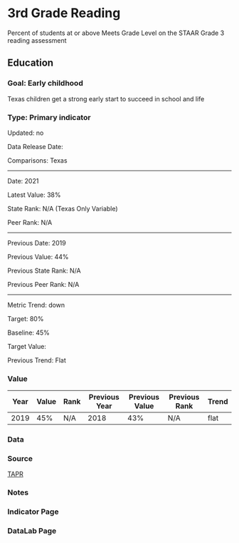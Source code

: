 # 3rd Grade Reading

Percent of students at or above Meets Grade Level on the STAAR Grade 3 reading assessment

## Education

### Goal: Early childhood

Texas children get a strong early start to succeed in school and life

### Type: Primary indicator

Updated: no

Data Release Date: 

Comparisons: Texas

----

Date: 2021

Latest Value: 38% 

State Rank: N/A (Texas Only Variable)

Peer Rank:  N/A 

----

Previous Date: 2019

Previous Value: 44%

Previous State Rank:  N/A

Previous Peer Rank:  N/A

----
Metric Trend: down

Target: 80%

Baseline: 45%

Target Value: 

Previous Trend: Flat



### Value

| Year |  Value      | Rank     | Previous Year   | Previous Value | Previous Rank | Trend | 
| ----------- | ----------- | ----------- | ----------- | ----------- | ----------- | -----------|
|    2019     | 45%         |     N/A      |    2018     |    43%     | N/A          | flat  |

### Data

### Source

[TAPR](https://rptsvr1.tea.texas.gov/perfreport/tapr/2020/xplore/DownloadSelData.html)

### Notes

### Indicator Page


### DataLab Page




